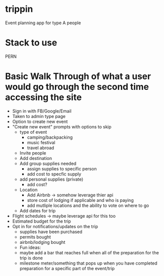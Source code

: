 # trippin
Event planning app for type A people 

# Stack to use 
PERN

# Basic Walk Through of what a user would go through the second time accessing the site
- Sign in with FB/Google/Email
- Taken to admin type page
- Option to create new event
- "Create new event" prompts with options to skip
    - type of event
       - camping/backpacking
       - music festival
       - travel abroad 
    - Invite people
    - Add destination
    - Add group supplies needed
       - assign supplies to specific person
       - add cost to specfic supply
    - add personal supplies (private)
      - add cost?
    - Location
       - Add Airbnb -> somehow leverage thier api
       - store cost of lodging if applicable and who is paying
       - add mutliple locations and the ability to vote on where to go
    - Add dates for trip
- Flight schedules -> maybe leverage api for this too
- Estimated budget for the trip 
- Opt in for notifications/updates on the trip
    - supplies have been purchased
    - permits bought
    - airbnb/lodging bought
  * Fun ideas:
  * maybe add a bar that reaches full when all of the preparation for the trip is done
  * milestone meter/something that pops up when you have completed preparation for a specific part of the event/trip
 
  

      
